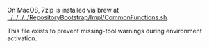 On MacOS, 7zip is installed via brew at [../../../../RepositoryBootstrap/Impl/CommonFunctions.sh](../../../../RepositoryBootstrap/Impl/CommonFunctions.sh).

This file exists to prevent missing-tool warnings during environment activation.
